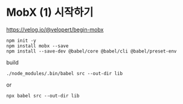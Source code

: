 # MobX (1) 시작하기 #

https://velog.io/@velopert/begin-mobx

```
npm init -y
npm install mobx --save
npm install --save-dev @babel/core @babel/cli @babel/preset-env
```

build

```
./node_modules/.bin/babel src --out-dir lib
```

or

```
npx babel src --out-dir lib
```
